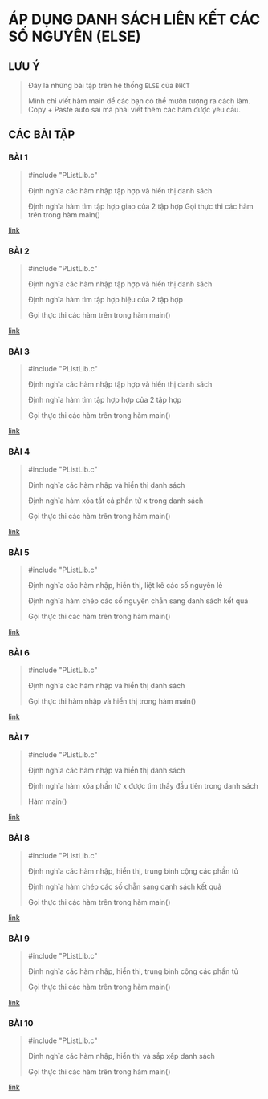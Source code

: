 # ÁP DỤNG DANH SÁCH LIÊN KẾT CÁC SỐ NGUYÊN (ELSE)

## LƯU Ý

> Đây là những bài tập trên hệ thống `ELSE` của `ĐHCT`
>
> Mình chỉ viết hàm main để các bạn có thể mườn tượng ra cách làm. Copy + Paste auto sai mà phải viết thêm các hàm được yêu cầu.

## CÁC BÀI TẬP

### BÀI 1

> #include "PListLib.c"
>
> Định nghĩa các hàm nhập tập hợp và hiển thị danh sách
>
> Định nghĩa hàm tìm tập hợp giao của 2 tập hợp
> Gọi thực thi các hàm trên trong hàm main()

[link](./1.c)

### BÀI 2

> #include "PListLib.c"
>
> Định nghĩa các hàm nhập tập hợp và hiển thị danh sách
>
> Định nghĩa hàm tìm tập hợp hiệu của 2 tập hợp
>
> Gọi thực thi các hàm trên trong hàm main()

[link](./2.c)

### BÀI 3

> #include "PLIstLib.c"
>
> Định nghĩa các hàm nhập tập hợp và hiển thị danh sách
>
> Định nghĩa hàm tìm tập hợp hợp của 2 tập hợp
>
> Gọi thực thi các hàm trên trong hàm main()

[link](./3.c)

### BÀI 4

> #include "PListLib.c"
>
> Định nghĩa các hàm nhập và hiển thị danh sách
>
> Định nghĩa hàm xóa tất cả phần tử x trong danh sách
>
> Gọi thực thi các hàm trên trong hàm main()

[link](./4.c)

### BÀI 5

> #include "PListLib.c"
>
> Định nghĩa các hàm nhập, hiển thị, liệt kê các số nguyên lẻ
>
> Định nghĩa hàm chép các số nguyên chẵn sang danh sách kết quả
>
> Gọi thực thi các hàm trên trong hàm main()

[link](./5.c)

### BÀI 6

> #include "PListLib.c"
>
> Định nghĩa các hàm nhập và hiển thị danh sách
>
> Gọi thực thi hàm nhập và hiển thị trong hàm main()

[link](./6.c)

### BÀI 7

> #include "PListLib.c"
>
> Định nghĩa các hàm nhập và hiển thị danh sách
>
> Định nghĩa hàm xóa phần tử x được tìm thấy đầu tiên trong danh sách
>
> Hàm main()

[link](./7.c)

### BÀI 8

> #include "PListLib.c"
>
> Định nghĩa các hàm nhập, hiển thị, trung bình cộng các phần tử
>
> Định nghĩa hàm chép các số chẵn sang danh sách kết quả
>
> Gọi thực thi các hàm trên trong hàm main()

[link](./8.c)

### BÀI 9

> #include "PListLib.c"
>
> Định nghĩa các hàm nhập, hiển thị, trung bình cộng các phần tử
>
> Gọi thực thi các hàm trên trong hàm main()

[link](./9.c)

### BÀI 10

> #include "PListLib.c"
>
> Định nghĩa các hàm nhập, hiển thị và sắp xếp danh sách
>
> Gọi thực thi các hàm trên trong hàm main()

[link](./10.c)
